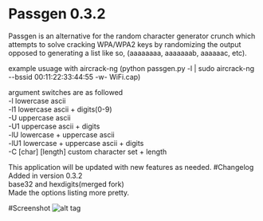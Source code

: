 # Passgen 0.3.2
Passgen is an alternative for the random character generator crunch which attempts to solve cracking WPA/WPA2 keys by randomizing the output opposed to generating a list like so, (aaaaaaaa, aaaaaaab, aaaaaac, etc).


example usuage with aircrack-ng (python passgen.py -l | sudo aircrack-ng --bssid 00:11:22:33:44:55 -w- WiFi.cap)

argument switches are as followed
<br>
-l lowercase ascii
<br>
-l1 lowercase ascii + digits(0-9)
<br>
-U uppercase ascii
<br>
-U1 uppercase ascii + digits
<br>
-lU lowercase + uppercase ascii
<br>
-lU1 lowercase + uppercase ascii + digits
<br>
-C [char] [length] custom character set + length

This application will be updated with new features as needed.
#Changelog
Added in version 0.3.2
<br>
base32 and hexdigits(merged fork)
<br>
Made the options listing more pretty.

#Screenshot
![alt tag](http://i.imgur.com/pg0aPhw.png)

